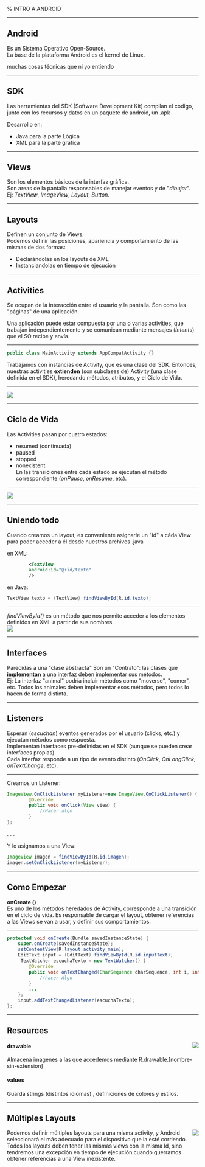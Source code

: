 % INTRO A ANDROID

---

## Android
Es un Sistema Operativo Open-Source.  
La base de la plataforma Android es el kernel de Linux.

muchas cosas técnicas que ni yo entiendo

---

## SDK
Las herramientas del SDK (Software Development Kit) compilan el codigo, junto con los recursos y datos en un paquete de android, un .apk

Desarrollo en:  
* Java para la parte Lógica  
* XML para la parte gráfica  

---

## Views 
Son los elementos básicos de la interfaz gráfica.  
Son areas de la pantalla responsables de manejar eventos y de "*dibujar*".  
Ej: *TextView*, *ImageView*, *Layout*, *Button*.

---

## Layouts
Definen un conjunto de Views.  
Podemos definir las posiciones, apariencia y comportamiento de las mismas de dos formas:  
* Declarándolas en los layouts de XML  
* Instanciandolas en tiempo de ejecución  

---

## Activities

Se ocupan de la interacción entre el usuario y la pantalla. Son como las "páginas" de una aplicación.  

Una aplicación puede estar compuesta por una o varias activities, que trabajan independientemente y se comunican mediante mensajes (*Intent*s) que el SO recibe y envía.

---

```java
public class MainActivity extends AppCompatActivity {}  
```
  
Trabajamos con instancias de Activity, que es una clase del SDK. Entonces, nuestras activities **extienden** (son subclases de) Activity (una clase definida en el SDK), heredando métodos, atributos, y el Ciclo de Vida.
 
---

<img src="herencia.png" style="background:none; border:none; box-shadow:none;">

---

## Ciclo de Vida
Las Activities pasan por cuatro estados:  
*  resumed (continuada)  
*  paused  
*  stopped  
*  nonexistent  
En las transiciones entre cada estado se ejecutan el método correspondiente (*onPause*, *onResume*, etc).

---

 <img src="lifecycle.png">

---

## Uniendo todo
Cuando creamos un layout, es conveniente asignarle un "id" a cáda View para poder acceder a él desde nuestros archivos .java  

en XML:  
```XML
 		<TextView  
		android:id="@+id/texto"   
    	/>
```
en Java:  
```java
TextView texto = (TextView) findViewById(R.id.texto);  
```

---

_findViewById()_ es un método que nos permite acceder a los elementos definidos en XML a partir de sus nombres.  
<img src="activity_layout_link.png">

---

## Interfaces
Parecidas a una "clase abstracta"
Son un "Contrato": las clases que **implementan** a una interfaz deben implementar sus métodos.  
Ej: La interfaz "animal" podría incluir métodos como "moverse", "comer", etc. Todos los animales deben implementar esos métodos, pero todos lo hacen de forma distinta. 


---

## Listeners
Esperan (*escuchan*) eventos generados por el usuario (clicks, etc.)  y ejecutan métodos como respuesta.  
Implementan interfaces pre-definidas en el SDK (aunque se pueden crear interfaces propias).  
Cada interfaz responde a un tipo de evento distinto (*OnClick*, *OnLongClick*, *onTextChange*, etc).
 
---

 Creamos un Listener:  
```java
ImageView.OnClickListener myListener=new ImageView.OnClickListener() {
        @Override
        public void onClick(View view) { 
            //Hacer algo
        }
};
```

. . .

Y lo asignamos a una View:  
```java
ImageView imagen = findViewById(R.id.imagen);
imagen.setOnClickListener(myListener);
```

---

## Como Empezar
**onCreate ()**  
Es uno de los métodos heredados de Activity, corresponde a una transición en el ciclo de vida. Es responsable de cargar el layout, obtener referencias a las Views se van a usar, y definir sus comportamientos.  
 
 --- 
  
```java
protected void onCreate(Bundle savedInstanceState) {
    super.onCreate(savedInstanceState);
    setContentView(R.layout.activity_main);
    EditText input = (EditText) findViewById(R.id.inputText);
     TextWatcher escuchaTexto = new TextWatcher() {
        @Override
        public void onTextChanged(CharSequence charSequence, int i, int i1, int i2) {
            //hacer Algo
        }
        ...
    };
    input.addTextChangedListener(escuchaTexto); 
};
```
 
---
 
## Resources  
<img src="allresources.png" img style="float: right;">  

#### drawable  
Almacena imagenes a las que accedemos mediante R.drawable.[nombre-sin-extension]

#### values  
Guarda strings (distintos idiomas) , definiciones de colores y estilos.
 
---
 
## Múltiples Layouts
<img src="resources.png" img style="float: right;">  

Podemos definir múltiples layouts para una misma activity, y Android seleccionará el más adecuado para el dispositivo que la esté corriendo.  
Todos los layouts deben tener las mismas views con la misma Id, sino tendremos una excepción en tiempo de ejecución cuando querramos obtener referencias a una View inexistente.
